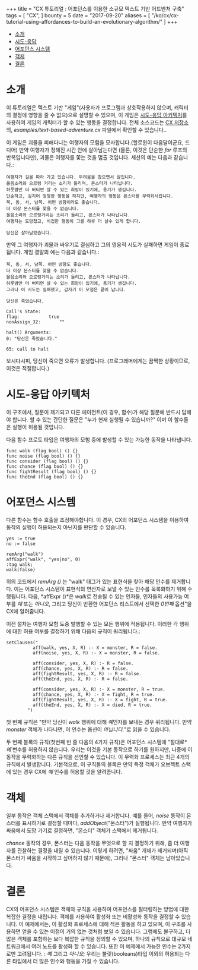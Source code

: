 +++
title = "CX 튜토리얼 : 어포던스를 이용한 소규모 텍스트 기반 어드벤처 구축"
tags = [
    "CX",
]
bounty = 5
date = "2017-09-20"
aliases = [
	"/ko/cx/cx-tutorial-using-affordances-to-build-an-evolutionary-algorithm/"
]
+++

<!-- MarkdownTOC autolink="true" bracket="round" depth="2" -->

- [소개](#introduction)
- [시도-응답 ](#challenge-response-architecture)
- [어포던스 시스템](#affordance-system)
- [객체](#objects)
- [결론](#conclusion)

<!-- /MarkdownTOC -->

# 소개

이 튜토리얼은 텍스트 기반 "게임"(사용자가 프로그램과 상호작용하지 않으며,
캐릭터의 결정에 영향을 줄 수 없으)으로 설명할 수 있으며, 이 게임은
[시도-응답 아키텍처](#challenge-response-architecture)를
사용하여 게임의 캐릭터가 할 수 있는 행동을 결정합니다.
전체 소스코드는 [CX 저장소](https://github.com/skycoin/cx)의,
*examples/text-based-adventure.cx* 파일에서 확인할 수 있습니다..

이 게임은 괴물을 피해다니는 여행자의 모험을 묘사합니다.(할로윈이 다음달이군요, 드디어)
만약 여행자가 정해진 시간 안에 살아남는다면
(물론, 이것은 단순한 *for* 루프의 반복입니다만),
괴물은 여행자를 쫓는 것을 멈출 것입니다.
세션의 예는 다음과 같습니다.:

```
여행자가 길을 따라 가고 있습니다. 두려움을 참으면서 말입니다.
울음소리와 으르렁 거리는 소리가 들리며, 몬스터가 나타납니다.
하룻밤만 더 버티면 살 수 있는 희망이 있기에, 용기가 생깁니다.
단순하고, 심지어 멍청한 행동을 하지만, 여행자의 행동은 몬스터를 무력화시킵니다.
북, 동, 서, 남쪽. 어떤 방향이라도 좋습니다.
더 이상 몬스터를 찾을 수 없습니다.
울음소리와 으르렁거리는 소리가 들리고, 몬스터가 나타납니다.
여행자는 도망쳤고, 비겁한 행동이 그를 하루 더 살수 있게 합니다.

당신은 살아남았습니다.
```

만약 그 여행자가 괴물과 싸우기로 결심하고 그의 영웅적 시도가 실패하면 게임이 종료됩니다.
게임 결말의 예는 다음과 같습니다.:

```
북, 동, 서, 남쪽. 어떤 방향도 좋습니다.
더 이상 몬스터를 찾을 수 없습니다.
울음소리와 으르렁거리는 소리가 들리고, 몬스터가 나타납니다.
하룻밤만 더 버티면 살 수 있는 희망이 있기에, 용기가 생깁니다.
그러나 이 시도는 실패했고, 갑자기 이 모험은 끝이 납니다.

당신은 죽었습니다.

Call's State:
flag:			true
nonAssign_32:		""

halt() Arguments:
0: "당신은 죽었습니다."

65: call to halt
```

보시다시피, 당신이 죽으면 오류가 발생합니다.
(프로그래머에게는 끔찍한 상황이므로, 이것은 적절합니다.)

# 시도-응답 아키텍처

이 구조에서, 질문이 제기되고 다른 에이전트(이 경우, 함수)가 해당 질문에 반드시 답해야 합니다.
할 수 있는 간단한 질문은 "누가 현재 실행될 수 있습니까?"
이며 이 함수들은 실행이 허용될 것입니다.

다음 함수 프로토 타입은 여행자의 모험 중에 발생할 수 있는 가능한 동작을 나타냅니다.

```
func walk (flag bool) () {}
func noise (flag bool) () {}
func consider (flag bool) () {}
func chance (flag bool) () {}
func fightResult (flag bool) () {}
func theEnd (flag bool) () {}
```

# 어포던스 시스템

다른 함수는 함수 호출을 조정해야합니다.
이 경우, CX의 어포던스 시스템을 이용하여 동작의 실행이 허용되는지
아닌지를 판단할 수 있습니다.

```
yes := true
no := false

remArg("walk")
affExpr("walk", "yes|no", 0)
:tag walk;
walk(false)
```

위의 코드에서 *remArg ()* 는 "walk" 태그가 있는 표현식을 찾아 해당 인수를 제거합니다.
이는 어포던스 시스템이 표현식의 연산자로 보낼 수 있는 인수를 목록화하기 위해 수행됩니다.
다음, *affExpr ()*은 *walk*로 전송될 수 있는 인자들, 인자들의 사용가능 여부를 *예* 또는 *아니오*,
그리고 당신이 반환한 어포던스 리스트에서 선택한 *0번째* 옵션"을 CX에 알려줍니다.

이전 절차는 여행자 모험 도중 발행할 수 있는 모든 행위에 적용됩니다.
이러한 각 행위에 대한 허용 여부를 결정하기 위해 다음의 규칙이 쿼리됩니다.:

```
setClauses("
          aff(walk, yes, X, R) :- X = monster, R = false.
          aff(noise, yes, X, R) :- X = monster, R = false.

          aff(consider, yes, X, R) :- R = false.
          aff(chance, yes, X, R) :- R = false.
          aff(fightResult, yes, X, R) :- R = false.
          aff(theEnd, yes, X, R) :- R = false.

          aff(consider, yes, X, R) :- X = monster, R = true.
          aff(chance, yes, X, R) :- X = fight, R = true.
          aff(fightResult, yes, X, R) :- X = fight, R = true.
          aff(theEnd, yes, X, R) :- X = died, R = true.
        ")
```

첫 번째 규칙은 "만약 당신이 *walk* 행위에 대해 *예*인자를 보내는 경우 쿼리됩니다.
만약 *monster* 객체가 나타나면, 이 인수는 옵션이 *아닙니다.*"로 읽을 수 있습니다.

두 번째 블록의 규칙(첫번째 빈 줄 다음의 4가지 규칙)은
어포던스 시스템에 "절대로* *예* 변수를 허용하지 않습니다.
우리는 이것을 기본 동작으로 하기를 원하지만,
나중에 이 동작을 무력화하는 다른 규칙을 선언할 수 있습니다.
이 무력화 프로세스는 최근 4개의 규칙에서 발생합니다.
기본적으로, 이 규칙들의 블록은 만약 특정 객체가 오브젝트 스택에 있는 경우
CX에 *예* 인수를 허용할 것을 알려줍니다.

# 객체

일부 동작은 객체 스택에서 객체를 추가하거나 제거합니다.
예를 들어, *noise* 동작이 몬스터를 표시하기로 결정할 때마다,
*addObject*("몬스터")가 실행됩니다.
만약 여행자가 싸움에서 도망 가기로 결정하면, "몬스터" 객체가 스택에서 제거됩니다.

*chance* 동작의 경우, 몬스터는 다음 동작을 무엇으로 할 지 결정하기 위해,
좀 더 여행자를 관찰하는 결정을 내릴 수 있습니다.
이렇게 하려면, "싸움" 개체가 제거되며(아직 몬스터가 싸움을 시작하고 싶어하지 않기 때문에),
그러나 "몬스터" 객체는 남아있습니다.

# 결론

CX의 어포던스 시스템은 객체와 규칙을 사용하여 어포던스를 필터링하는 방법에
대한 복잡한 결정을 내립니다.
객체를 사용하여 활성화 또는 비활성화 동작을 결정할 수 있습니다.
이 예제에서는, 이 활성화 프로세스에 대해 적은 활동을 하고 있으며,
이 구조를 사용하면 얻을 수 있는 이점이 거의 없는 것처럼 보일 수 있습니다.
그럼에도 불구하고, 더 많은 객체를 포함하는 보다 복잡한 규칙을 정의할 수 있으며,
하나의 규칙으로 대규모 네트워크에서 여러 노드를 활성화 할 수 있습니다.
또한 이 예제에서 가능한 인수는 2가지로만 고려됩니다. :
*예* 그리고 *아니오*; 우리는 불릿(booleans)타입 이외의 허용되는
다른 타입에서 더 많은 인수와 행동을 가질 수 있습니다.
